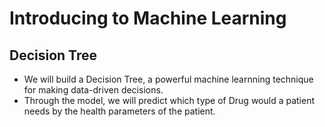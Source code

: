 # Introducing to Machine Learning


## Decision Tree

* We will build a Decision Tree, a powerful machine learnning technique for making data-driven decisions.
* Through the model, we will predict which type of Drug would a patient needs by the health parameters of the patient.
